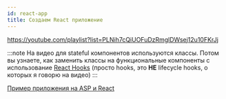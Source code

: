 ```yaml
---
id: react-app
title: Создаем React приложение
---
```


https://youtube.com/playlist?list=PLNih7cQiUOFuDzRmglDWsej12u10FKrJj

:::note
На видео для stateful компонентов используются классы. Потом вы узнаете, как заменить классы на функциональные компоненты с использование [React Hooks](03-hooks.md) (просто hooks, это **НЕ** lifecycle hooks, о которых я говорю на видео)
:::

[Пример приложения на ASP и React](https://gitlab.in6k.com/meetup/asp-react/-/commits/master)
